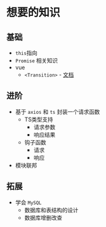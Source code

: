 # 想要的知识

## 基础

- `this`指向
- `Promise` 相关知识
- vue
  - `<Transition>` - [文档](https://cn.vuejs.org/guide/built-ins/transition.html#transition)

## 进阶

- 基于 `axios` 和 `ts` 封装一个请求函数
  - TS类型支持
    - 请求参数
    - 响应结果
  - 钩子函数
    - 请求
    - 响应
- 模块联邦

## 拓展

- 学会 `MySQL`
  - 数据库和表结构的设计
  - 数据库增删改查
